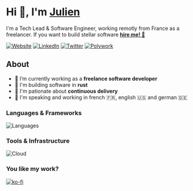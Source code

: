 # Hi 👋, I'm [Julien][website-url]

I'm a Tech Lead & Software Engineer, working remotly from France as a freelancer. If you want to build stellar software [**hire me!** 🚀][malt-url]

[![Website](https://img.shields.io/badge/website-FF5D01?style=for-the-badge&logo=astro&logoColor=white)][website-url]
[![LinkedIn](https://img.shields.io/badge/linkedin-0077B5?style=for-the-badge&logo=linkedin&logoColor=white)][linkedin-url]
[![Twitter](https://img.shields.io/badge/twitter-1DA1F2?style=for-the-badge&logo=twitter&logoColor=white)][twitter-url]
[![Polywork](https://img.shields.io/badge/polywork-543DE0?style=for-the-badge&logo=polywork)][polywork-url]

## About

- 💼 I’m currently working as a **freelance software developer**
- 🦀 I'm building software in **rust**
- 🚚 I'm pationate about **continuous delivery**
- 💬 I'm speaking and working in french 🇫🇷, english 🇺🇸 and german 🇩🇪

### Languages & Frameworks

![Languages](https://skillicons.dev/icons?i=rust,swift,ts,wasm,astro,solidjs)

### Tools & Infrastructure

![Cloud](https://skillicons.dev/icons?i=github,githubactions,sentry,postgres,redis,kafka,kubernetes)

### You like my work?

[![ko-fi](https://ko-fi.com/img/githubbutton_sm.svg)](https://ko-fi.com/G2G6FFWQ7)

[linkedin-url]: <https://www.linkedin.com/in/julienmontagut>
[malt-url]: <https://www.malt.fr/profile/julienmontagut>
[polywork-url]: <https://polywork.com/julienmontagut>
[twitter-url]: <https://twitter.com/julienmontagut>
[website-url]: <https://julienmontagut.com>
